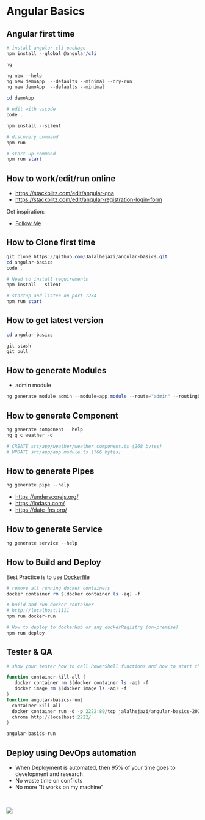 # Angular Basics




## Angular first time

```powershell
# install angular cli package
npm install --global @angular/cli

ng 

ng new --help
ng new demoApp  --defaults --minimal --dry-run 
ng new demoApp  --defaults --minimal

cd demoApp

# edit with vscode
code .

npm install --silent

# discovery command
npm run 

# start up command
npm run start
```

## How to work/edit/run online 

- https://stackblitz.com/edit/angular-qna
- https://stackblitz.com/edit/angular-registration-login-form

Get inspiration:
- [Follow Me](https://stackblitz.com/@Jalalhejazi)




## How to Clone first time

```powershell
git clone https://github.com/Jalalhejazi/angular-basics.git 
cd angular-basics
code .

# Need to install requirements
npm install --silent

# startup and listen on port 1234
npm run start
```


## How to get latest version 

```powershell
cd angular-basics

git stash
git pull
```

## How to generate Modules

- admin module
```powershell
ng generate module admin --module=app.module --route="admin" --routingScope=Child 
```



## How to generate Component

```powershell
ng generate component --help
ng g c weather -d

# CREATE src/app/weather/weather.component.ts (268 bytes)
# UPDATE src/app/app.module.ts (766 bytes)

```


## How to generate Pipes

```powershell
ng generate pipe --help

```

- https://underscorejs.org/
- https://lodash.com/
- https://date-fns.org/





## How to generate Service

```powershell
ng generate service --help
```


## How to Build and Deploy

Best Practice is to use [Dockerfile](dockerfile)

```powershell
# remove all running docker containers
docker container rm $(docker container ls -aq) -f

# build and run docker container
# http://localhost:1111
npm run docker-run

# How to deploy to dockerHub or any dockerRegistry (on-premise)
npm run deploy
```


## Tester & QA

```powershell
# show your tester how to call PowerShell functions and how to start the app

function container-kill-all {
   docker container rm $(docker container ls -aq) -f
   docker image rm $(docker image ls -aq) -f  
}
function angular-basics-run{
  container-kill-all
  docker container run -d -p 2222:80/tcp jalalhejazi/angular-basics-2020:latest
  chrome http://localhost:2222/
}

angular-basics-run
```


## Deploy using DevOps automation

- When Deployment is automated, then 95% of your time goes to development and research 
- No waste time on conflicts
- No more "It works on my machine"

<br>

![](src/assets/ci-cd-workflow.png)

<br>
